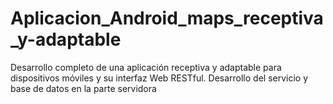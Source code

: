 # Aplicacion_Android_maps_receptiva_y-adaptable
Desarrollo completo de una aplicación receptiva y adaptable para dispositivos móviles y su interfaz Web RESTful. Desarrollo del servicio y base de datos en la parte servidora
